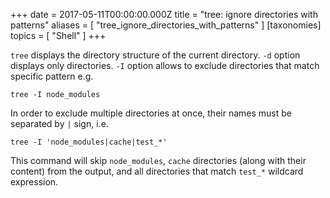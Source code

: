 
+++
date = 2017-05-11T00:00:00.000Z
title = "tree: ignore directories with patterns"
aliases = [
  "tree_ignore_directories_with_patterns"
]
[taxonomies]
topics = [ "Shell" ]
+++

`tree` displays the directory structure of the current directory. `-d` option displays only directories. `-I` option allows to exclude directories that match specific pattern e.g.

```
tree -I node_modules
```

In order to exclude multiple directories at once, their names must be separated by `|` sign, i.e.

```
tree -I 'node_modules|cache|test_*'
```

This command will skip `node_modules`, `cache` directories (along with their content) from the output, and all directories that match `test_*` wildcard expression.
